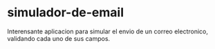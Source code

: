# simulador-de-email
Interensante aplicacion para simular el envio de un correo electronico, validando cada uno de sus campos.
